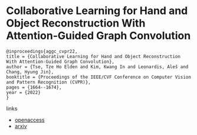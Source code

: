 # Collaborative Learning for Hand and Object Reconstruction With Attention-Guided Graph Convolution

```
@inproceedings{aggc_cvpr22,
title = {Collaborative Learning for Hand and Object Reconstruction With Attention-Guided Graph Convolution},
author = {Tse, Tze Ho Elden and Kim, Kwang In and Leonardis, Ales̆ and Chang, Hyung Jin},
booktitle = {Proceedings of the IEEE/CVF Conference on Computer Vision and Pattern Recognition (CVPR)},
pages = {1664--1674},
year = {2022}
}
```

links
- [openaccess](http://openaccess.thecvf.com//content/CVPR2022/html/Tse_Collaborative_Learning_for_Hand_and_Object_Reconstruction_With_Attention-Guided_Graph_CVPR_2022_paper.html)
- [arxiv](https://arxiv.org/abs/2204.13062)
